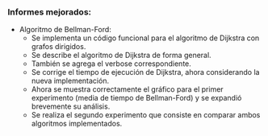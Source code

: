 ### Informes mejorados:

* Algoritmo de Bellman-Ford:
    - Se implementa un código funcional para el algoritmo de Dijkstra con grafos dirigidos.
    - Se describe el algoritmo de Dijkstra de forma general.
    - También se agrega el verbose correspondiente.
    - Se corrige el tiempo de ejecución de Dijkstra, ahora considerando la nueva implementación.
    - Ahora se muestra correctamente el gráfico para el primer experimento (media de tiempo de Bellman-Ford) y se expandió brevemente su análisis.
    - Se realiza el segundo experimento que consiste en comparar ambos algoritmos implementados.
